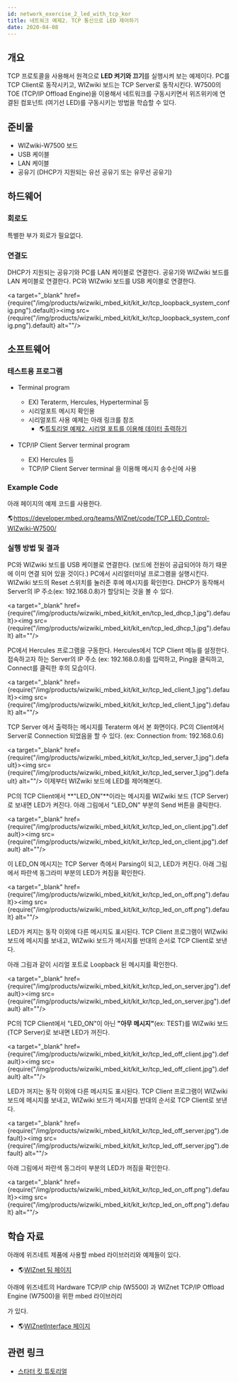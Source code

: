 ```yaml
---
id: network_exercise_2_led_with_tcp_kor
title: 네트워크 예제2. TCP 통신으로 LED 제어하기
date: 2020-04-08
---
```


## 개요

TCP 프로토콜을 사용해서 원격으로 **LED 켜기와 끄기**를 실행시켜 보는 예제이다. PC를 TCP Client로 동작시키고,
WIZwiki 보드는 TCP Server로 동작시킨다. W7500의 TOE (TCP/IP Offload Engine)을 이용해서
네트워크를 구동시키면서 위즈위키에 연결된 컴포넌트 (여기선 LED)를 구동시키는 방법을 학습할 수 있다.

## 준비물

  - WIZwiki-W7500 보드
  - USB 케이블
  - LAN 케이블
  - 공유기 (DHCP가 지원되는 유선 공유기 또는 유무선 공유기)

## 하드웨어

### 회로도

특별한 부가 회로가 필요없다.

### 연결도

DHCP가 지원되는 공유기와 PC를 LAN 케이블로 연결한다. 공유기와 WIZwiki 보드를 LAN 케이블로 연결한다. PC와
WIZwiki 보드를 USB 케이블로 연결한다.

<a target="_blank" href={require("/img/products/wizwiki_mbed_kit/kit_kr/tcp_loopback_system_config.png").default}><img src={require("/img/products/wizwiki_mbed_kit/kit_kr/tcp_loopback_system_config.png").default} alt=""/></a>

## 소프트웨어

### 테스트용 프로그램

  - Terminal program
      - EX) Teraterm, Hercules, Hyperterminal 등
      - 시리얼포트 메시지 확인용
      - 시리얼포트 사용 예제는 아래 링크를 참조
          - 🌎[튜토리얼 예제2. 시리얼 포트를 이용해 데이터
            출력하기](exercise_2_serial_port_kor)



  - TCP/IP Client Server terminal program
      - EX) Hercules 등
      - TCP/IP Client Server terminal 을 이용해 메시지 송수신에 사용

### Example Code

아래 페이지의 예제 코드를 사용한다.

🌎https://developer.mbed.org/teams/WIZnet/code/TCP_LED_Control-WIZwiki-W7500/

### 실행 방법 및 결과

PC와 WIZwiki 보드를 USB 케이블로 연결한다. (보드에 전원이 공급되어야 하기 때문에 이미 연결 되어 있을 것이다.)
PC에서 시리얼터미널 프로그램을 실행시킨다. WIZwiki 보드의 Reset 스위치를 눌러준 후에 메시지를 확인한다. DHCP가
동작해서 Server의 IP 주소(ex: 192.168.0.8)가 할당되는 것을 볼 수 있다.

<a target="_blank" href={require("/img/products/wizwiki_mbed_kit/kit_en/tcp_led_dhcp_1.jpg").default}><img src={require("/img/products/wizwiki_mbed_kit/kit_en/tcp_led_dhcp_1.jpg").default} alt=""/></a>

PC에서 Hercules 프로그램을 구동한다. Hercules에서 TCP Client 메뉴를 설정한다. 접속하고자 하는
Server의 IP 주소 (ex: 192.168.0.8)를 입력하고, Ping을 클릭하고, Connect를 클릭한 후의 모습이다.

<a target="_blank" href={require("/img/products/wizwiki_mbed_kit/kit_kr/tcp_led_client_1.jpg").default}><img src={require("/img/products/wizwiki_mbed_kit/kit_kr/tcp_led_client_1.jpg").default} alt=""/></a>

TCP Server 에서 출력하는 메시지를 Teraterm 에서 본 화면이다. PC의 Client에서 Server로
Connection 되었음을 할 수 있다. (ex: Connection from: 192.168.0.6)

<a target="_blank" href={require("/img/products/wizwiki_mbed_kit/kit_kr/tcp_led_server_1.jpg").default}><img src={require("/img/products/wizwiki_mbed_kit/kit_kr/tcp_led_server_1.jpg").default} alt=""/></a>
이제부터 WIZwiki 보드에 LED를 제어해본다.

PC의 TCP Client에서 **"LED\_ON"**이라는 메시지를 WIZwiki 보드 (TCP Server)로 보내면 LED가
켜진다. 아래 그림에서 "LED\_ON" 부분의 Send 버튼을 클릭한다.

<a target="_blank" href={require("/img/products/wizwiki_mbed_kit/kit_kr/tcp_led_on_client.jpg").default}><img src={require("/img/products/wizwiki_mbed_kit/kit_kr/tcp_led_on_client.jpg").default} alt=""/></a>

이 LED\_ON 메시지는 TCP Server 측에서 Parsing이 되고, LED가 켜진다. 아래 그림에서 파란색 동그라미
부분의 LED가 켜짐을 확인한다.

<a target="_blank" href={require("/img/products/wizwiki_mbed_kit/kit_kr/tcp_led_on_off.png").default}><img src={require("/img/products/wizwiki_mbed_kit/kit_kr/tcp_led_on_off.png").default} alt=""/></a>

LED가 켜지는 동작 이외에 다른 메시지도 표시된다. TCP Client 프로그램이 WIZwiki 보드에 메시지를 보내고,
WIZwiki 보드가 메시지를 반대의 순서로 TCP Client로 보낸다.

아래 그림과 같이 시리얼 포트로 Loopback 된 메시지를 확인한다.

<a target="_blank" href={require("/img/products/wizwiki_mbed_kit/kit_kr/tcp_led_on_server.jpg").default}><img src={require("/img/products/wizwiki_mbed_kit/kit_kr/tcp_led_on_server.jpg").default} alt=""/></a>

PC의 TCP Client에서 "LED\_ON"이 아닌 **"아무 메시지"**(ex: TEST)를 WIZwiki 보드 (TCP
Server)로 보내면 LED가 꺼진다.

<a target="_blank" href={require("/img/products/wizwiki_mbed_kit/kit_kr/tcp_led_off_client.jpg").default}><img src={require("/img/products/wizwiki_mbed_kit/kit_kr/tcp_led_off_client.jpg").default} alt=""/></a>

LED가 꺼지는 동작 이외에 다른 메시지도 표시된다. TCP Client 프로그램이 WIZwiki 보드에 메시지를 보내고,
WIZwiki 보드가 메시지를 반대의 순서로 TCP Client로 보낸다.

<a target="_blank" href={require("/img/products/wizwiki_mbed_kit/kit_kr/tcp_led_off_server.jpg").default}><img src={require("/img/products/wizwiki_mbed_kit/kit_kr/tcp_led_off_server.jpg").default} alt=""/></a>

아래 그림에서 파란색 동그라미 부분의 LED가 꺼짐을 확인한다.

<a target="_blank" href={require("/img/products/wizwiki_mbed_kit/kit_kr/tcp_led_on_off.png").default}><img src={require("/img/products/wizwiki_mbed_kit/kit_kr/tcp_led_on_off.png").default} alt=""/></a>

## 학습 자료

아래에 위즈네트 제품에 사용할 mbed 라이브러리와 예제들이 있다.

  - 🌎[WIZnet 팀 페이지](https://developer.mbed.org/teams/WIZnet/)

아래에 위즈네트의 Hardware TCP/IP chip (W5500) 과 WIZnet TCP/IP Offload Engine
(W7500)을 위한 mbed 라이브러리

가 있다.

  - 🌎[WIZnetInterface 페이지](https://developer.mbed.org/teams/WIZnet/code/WIZnetInterface/)
    

## 관련 링크

   * [스타터 킷 튜토리얼](tutorial_kor)
